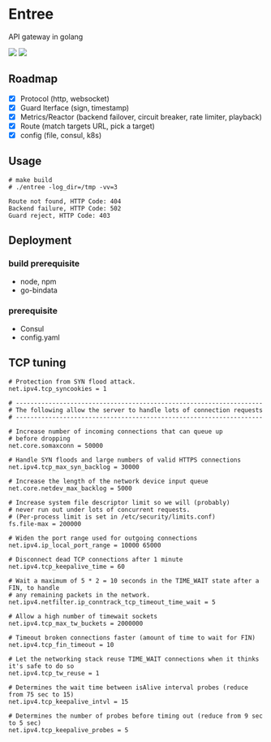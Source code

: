 # Entree

API gateway in golang

![](https://img.shields.io/badge/language-golang-blue.svg)
![](https://img.shields.io/badge/license-MIT-000000.svg)

## Roadmap

- [x] Protocol (http, websocket)
- [x] Guard Iterface (sign, timestamp)
- [x] Metrics/Reactor (backend failover, circuit breaker, rate limiter, playback)
- [x] Route (match targets URL, pick a target)
- [x] config (file, consul, k8s)

## Usage

```
# make build
# ./entree -log_dir=/tmp -vv=3
```

```
Route not found, HTTP Code: 404
Backend failure, HTTP Code: 502
Guard reject, HTTP Code: 403
```

## Deployment

### build prerequisite

- node, npm
- go-bindata

### prerequisite

- Consul
- config.yaml

## TCP tuning

```
# Protection from SYN flood attack.
net.ipv4.tcp_syncookies = 1

# --------------------------------------------------------------------
# The following allow the server to handle lots of connection requests
# --------------------------------------------------------------------

# Increase number of incoming connections that can queue up
# before dropping
net.core.somaxconn = 50000

# Handle SYN floods and large numbers of valid HTTPS connections
net.ipv4.tcp_max_syn_backlog = 30000

# Increase the length of the network device input queue
net.core.netdev_max_backlog = 5000

# Increase system file descriptor limit so we will (probably)
# never run out under lots of concurrent requests.
# (Per-process limit is set in /etc/security/limits.conf)
fs.file-max = 200000

# Widen the port range used for outgoing connections
net.ipv4.ip_local_port_range = 10000 65000

# Disconnect dead TCP connections after 1 minute
net.ipv4.tcp_keepalive_time = 60

# Wait a maximum of 5 * 2 = 10 seconds in the TIME_WAIT state after a FIN, to handle
# any remaining packets in the network. 
net.ipv4.netfilter.ip_conntrack_tcp_timeout_time_wait = 5

# Allow a high number of timewait sockets
net.ipv4.tcp_max_tw_buckets = 2000000

# Timeout broken connections faster (amount of time to wait for FIN)
net.ipv4.tcp_fin_timeout = 10

# Let the networking stack reuse TIME_WAIT connections when it thinks it's safe to do so
net.ipv4.tcp_tw_reuse = 1

# Determines the wait time between isAlive interval probes (reduce from 75 sec to 15)
net.ipv4.tcp_keepalive_intvl = 15

# Determines the number of probes before timing out (reduce from 9 sec to 5 sec)
net.ipv4.tcp_keepalive_probes = 5
```

